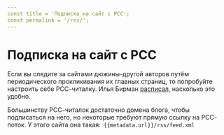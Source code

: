 ```yaml
---
const title = 'Подписка на сайт с РСС';
const permalink = '/rss/';
---
```


# Подписка на сайт с РСС

Если вы следите за сайтами дюжины-другой авторов путём периодического прокликивания их главных страниц, то попробуйте настроить себе РСС-читалку. Илья Бирман [расписал,](https://ilyabirman.ru/meanwhile/all/rss-subscription/) насколько это удобно.

Большинству РСС-читалок достаточно домена блога, чтобы подписаться на него, но некоторые требуют прямую ссылку на РСС-поток.
У этого сайта она такая:` {{metadata.url}}/rss/feed.xml`
